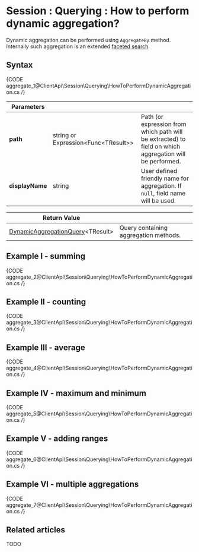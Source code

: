 # Session : Querying : How to perform dynamic aggregation?

Dynamic aggregation can be performed using `AggregateBy` method. Internally such aggregation is an extended [faceted search]().

## Syntax

{CODE aggregate_1@ClientApi\Session\Querying\HowToPerformDynamicAggregation.cs /}

| Parameters | | |
| ------------- | ------------- | ----- |
| **path** | string or Expression<Func&lt;TResult&gt;> | Path (or expression from which path will be extracted) to field on which aggregation will be performed. |
| **displayName** | string | User defined friendly name for aggregation. If `null`, field name will be used. |

| Return Value | |
| ------------- | ----- |
| [DynamicAggregationQuery](../../../glossary/client-api/querying/dynamic-aggregation-query)&lt;TResult&gt; | Query containing aggregation methods. |

## Example I - summing

{CODE aggregate_2@ClientApi\Session\Querying\HowToPerformDynamicAggregation.cs /}

## Example II - counting

{CODE aggregate_3@ClientApi\Session\Querying\HowToPerformDynamicAggregation.cs /}

## Example III - average

{CODE aggregate_4@ClientApi\Session\Querying\HowToPerformDynamicAggregation.cs /}

## Example IV - maximum and minimum

{CODE aggregate_5@ClientApi\Session\Querying\HowToPerformDynamicAggregation.cs /}

## Example V - adding ranges

{CODE aggregate_6@ClientApi\Session\Querying\HowToPerformDynamicAggregation.cs /}

## Example VI - multiple aggregations

{CODE aggregate_7@ClientApi\Session\Querying\HowToPerformDynamicAggregation.cs /}

## Related articles

TODO